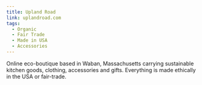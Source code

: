 ```yaml
---
title: Upland Road
link: uplandroad.com
tags:
  - Organic
  - Fair Trade
  - Made in USA
  - Accessories
---
```

Online eco-boutique based in Waban, Massachusetts carrying sustainable kitchen goods, clothing, accessories and gifts. Everything is made ethically in the USA or fair-trade.